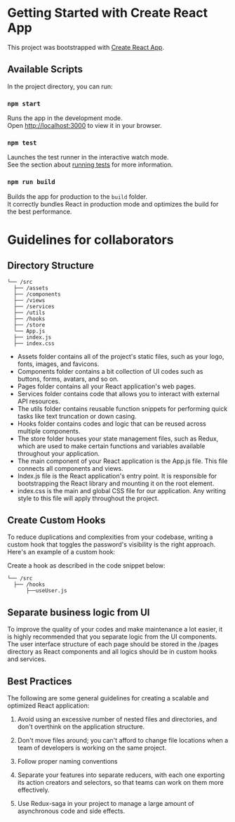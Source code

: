 # Getting Started with Create React App

This project was bootstrapped with [Create React App](https://github.com/facebook/create-react-app).

## Available Scripts

In the project directory, you can run:

### `npm start`

Runs the app in the development mode.\
Open [http://localhost:3000](http://localhost:3000) to view it in your browser.

### `npm test`

Launches the test runner in the interactive watch mode.\
See the section about [running tests](https://facebook.github.io/create-react-app/docs/running-tests) for more information.

### `npm run build`

Builds the app for production to the `build` folder.\
It correctly bundles React in production mode and optimizes the build for the best performance.


# Guidelines for collaborators

## Directory Structure
```
└── /src 
  ├── /assets 
  ├── /components 
  ├── /views 
  ├── /services 
  ├── /utils 
  ├── /hooks 
  ├── /store 
  └── App.js 
  ├── index.js 
  ├── index.css
```
* Assets folder contains all of the project's static files, such as your logo, fonts, images, and favicons. 
* Components folder contains a bit collection of UI codes such as buttons, forms, avatars, and so on. 
* Pages folder contains all your React application's web pages. 
* Services folder contains code that allows you to interact with external API resources. 
* The utils folder contains reusable function snippets for performing quick tasks like text truncation or down casing. 
* Hooks folder contains codes and logic that can be reused across multiple components. 
* The store folder houses your state management files, such as Redux, which are used to make certain functions and variables available throughout your application. 
* The main component of your React application is the App.js file. This file connects all components and views. 
* Index.js file is the React application's entry point. It is responsible for bootstrapping the React library and mounting it on the root element. 
* index.css is the main and global CSS file for our application. Any writing style to this file will apply throughout the project.  

## Create Custom Hooks 
To reduce duplications and complexities from your codebase, writing a custom hook that toggles the password's visibility is the right approach. Here's an example of a custom hook:  

Create a hook as described in the code snippet below: 

```
└── /src 
  ├── /hooks 
      ├──useUser.js 
```

##  Separate business logic from UI 
To improve the quality of your codes and make maintenance a lot easier, it is highly recommended that you separate logic from the UI components. The user interface structure of each page should be stored in the /pages  directory as React components and all logics should be in custom hooks and services.

## Best Practices 
The following are some general guidelines for creating a scalable and optimized React application: 

1. Avoid using an excessive number of nested files and directories, and don't overthink on the application structure. 

2. Don't move files around; you can't afford to change file locations when a team of developers is working on the same project. 

3. Follow proper naming  conventions

4. Separate your features into separate reducers, with each one exporting its action creators and selectors, so that teams can work on them more effectively. 

5. Use Redux-saga in your project to manage a large amount of asynchronous code and side effects. 

